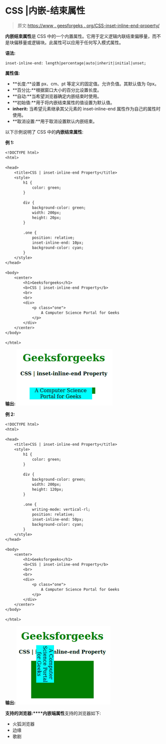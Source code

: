 # CSS |内嵌-结束属性

> 原文:[https://www . geesforgeks . org/CSS-inset-inline-end-property/](https://www.geeksforgeeks.org/css-inset-inline-end-property/)

**内嵌结束属性**是 CSS 中的一个内置属性。它用于定义逻辑内联结束偏移量，而不是块偏移量或逻辑块。此属性可以应用于任何写入模式属性。

**语法:**

```
inset-inline-end: length|percentage|auto|inherit|initial|unset;
```

**属性值:**

*   **长度:**设置 px、cm、pt 等定义的固定值。允许负值。其默认值为 0px。
*   **百分比:**根据窗口大小的百分比设置长度。
*   **自动:**当希望浏览器确定内嵌结束时使用。
*   **初始值:**用于将内嵌结束属性的值设置为默认值。
*   **inherit:** 当希望元素继承其父元素的 inset-inline-end 属性作为自己的属性时使用。
*   **取消设置:**用于取消设置默认内嵌结束。

以下示例说明了 CSS 中的**内嵌结束属性**:

**例 1:**

```
<!DOCTYPE html>
<html>

<head>
    <title>CSS | inset-inline-end Property</title>
    <style>
        h1 {
            color: green;
        }

        div {
            background-color: green;
            width: 200px;
            height: 20px;
        }

        .one {
            position: relative;
            inset-inline-end: 10px;
            background-color: cyan;
        }
    </style>
</head>

<body>
    <center>
        <h1>Geeksforgeeks</h1>
        <b>CSS | inset-inline-end Property</b>
        <br>
        <br>
        <div>
            <p class="one">
                A Computer Science Portal for Geeks
            </p>
        </div>
    </center>
</body>

</html>                    
```

**输出:**
![](img/0e593a9a721ee6dbea4828e22133adba.png)

**例 2:**

```
<!DOCTYPE html>
<html>

<head>
    <title>CSS | inset-inline-end Property</title>
    <style>
        h1 {
            color: green;
        }

        div {
            background-color: green;
            width: 200px;
            height: 120px;
        }

        .one {
            writing-mode: vertical-rl;
            position: relative;
            inset-inline-end: 50px;
            background-color: cyan;
        }
    </style>
</head>

<body>
    <center>
        <h1>Geeksforgeeks</h1>
        <b>CSS | inset-inline-end Property</b>
        <br>
        <br>
        <div>
            <p class="one">
                A Computer Science Portal for Geeks
            </p>
        </div>
    </center>
</body>

</html>                    
```

**输出:**
![](img/6da5077c92718227010c67b301db5876.png)

**支持的浏览器:****内嵌端属性**支持的浏览器如下:

*   火狐浏览器
*   边缘
*   歌剧